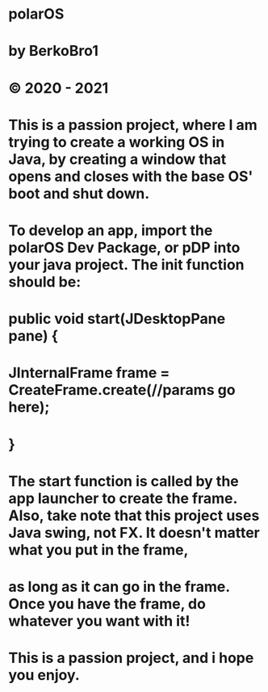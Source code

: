 # polarOS
# by BerkoBro1
# © 2020 - 2021

# This is a passion project, where I am trying to create a working OS in Java, by creating a window that opens and closes with the base OS' boot and shut down.
# To develop an app, import the polarOS Dev Package, or pDP into your java project. The init function should be:

#  public void start(JDesktopPane pane) {
#    JInternalFrame frame = CreateFrame.create(//params go here);
#  }

# The start function is called by the app launcher to create the frame. Also, take note that this project uses Java swing, not FX. It doesn't matter what you put in the frame,
# as long as it can go in the frame. Once you have the frame, do whatever you want with it!

# This is a passion project, and i hope you enjoy.
